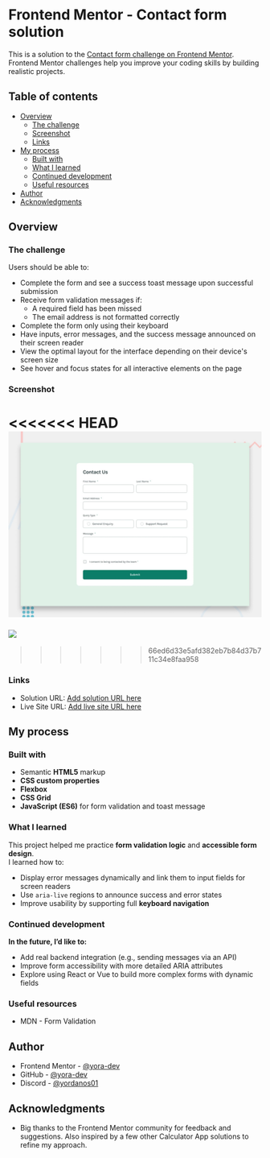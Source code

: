 # Frontend Mentor - Contact form solution

This is a solution to the [Contact form challenge on Frontend Mentor](https://www.frontendmentor.io/challenges/contact-form--G-hYlqKJj). Frontend Mentor challenges help you improve your coding skills by building realistic projects.

## Table of contents

- [Overview](#overview)
  - [The challenge](#the-challenge)
  - [Screenshot](#screenshot)
  - [Links](#links)
- [My process](#my-process)
  - [Built with](#built-with)
  - [What I learned](#what-i-learned)
  - [Continued development](#continued-development)
  - [Useful resources](#useful-resources)
- [Author](#author)
- [Acknowledgments](#acknowledgments)

## Overview

### The challenge

Users should be able to:

- Complete the form and see a success toast message upon successful submission
- Receive form validation messages if:
  - A required field has been missed
  - The email address is not formatted correctly
- Complete the form only using their keyboard
- Have inputs, error messages, and the success message announced on their screen reader
- View the optimal layout for the interface depending on their device's screen size
- See hover and focus states for all interactive elements on the page

### Screenshot

<<<<<<< HEAD
![](./desktop-preview.jpg)
=======
![](./desktop-preview.jpg.jpg)
>>>>>>> 66ed6d33e5afd382eb7b84d37b711c34e8faa958

### Links

- Solution URL: [Add solution URL here](https://your-solution-url.com)
- Live Site URL: [Add live site URL here](https://your-live-site-url.com)

## My process

### Built with

- Semantic **HTML5** markup
- **CSS custom properties**
- **Flexbox**
- **CSS Grid**
- **JavaScript (ES6)** for form validation and toast message

### What I learned

This project helped me practice **form validation logic** and **accessible form design**.  
I learned how to:

- Display error messages dynamically and link them to input fields for screen readers
- Use `aria-live` regions to announce success and error states
- Improve usability by supporting full **keyboard navigation**

### Continued development

**In the future, I’d like to:**

- Add real backend integration (e.g., sending messages via an API)
- Improve form accessibility with more detailed ARIA attributes
- Explore using React or Vue to build more complex forms with dynamic fields

### Useful resources

- MDN - Form Validation

## Author

- Frontend Mentor - [@yora-dev](https://www.frontendmentor.io/profile/yora-dev)
- GitHub - [@yora-dev](https://github.com/yora-dev)
- Discord - [@yordanos01](https://discord.com/yordanos01)

## Acknowledgments

- Big thanks to the Frontend Mentor community for feedback and suggestions. Also inspired by a few other Calculator App solutions to refine my approach.
